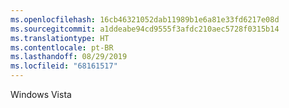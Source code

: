 ```yaml
---
ms.openlocfilehash: 16cb46321052dab11989b1e6a81e33fd6217e08d
ms.sourcegitcommit: a1ddeabe94cd9555f3afdc210aec5728f0315b14
ms.translationtype: HT
ms.contentlocale: pt-BR
ms.lasthandoff: 08/29/2019
ms.locfileid: "68161517"
---
```

 Windows Vista 